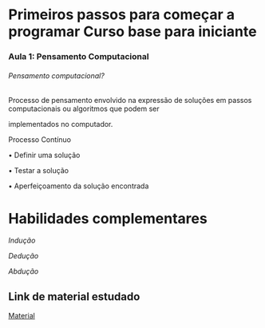 <h1> Primeiros passos para
começar a programar
    Curso base para iniciante</h1>

### Aula 1: Pensamento Computacional

###### Pensamento computacional?

Processo de pensamento envolvido na expressão de soluções
em passos computacionais ou algoritmos que podem ser

implementados no computador.

Processo Contínuo

• Definir uma solução

• Testar a solução

• Aperfeiçoamento da
solução encontrada

# Habilidades complementares

*Indução*

*Dedução*

*Abdução*

## Link de material estudado

[Material](https://drive.google.com/file/d/1vemC6G790JNte1882V53DAKEawJzVIWL/view)









